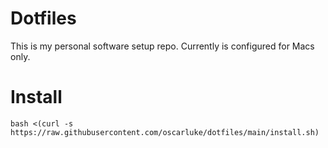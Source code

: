 Dotfiles
========

This is my personal software setup repo. Currently is configured for Macs only.


# Install

```
bash <(curl -s https://raw.githubusercontent.com/oscarluke/dotfiles/main/install.sh)
```
